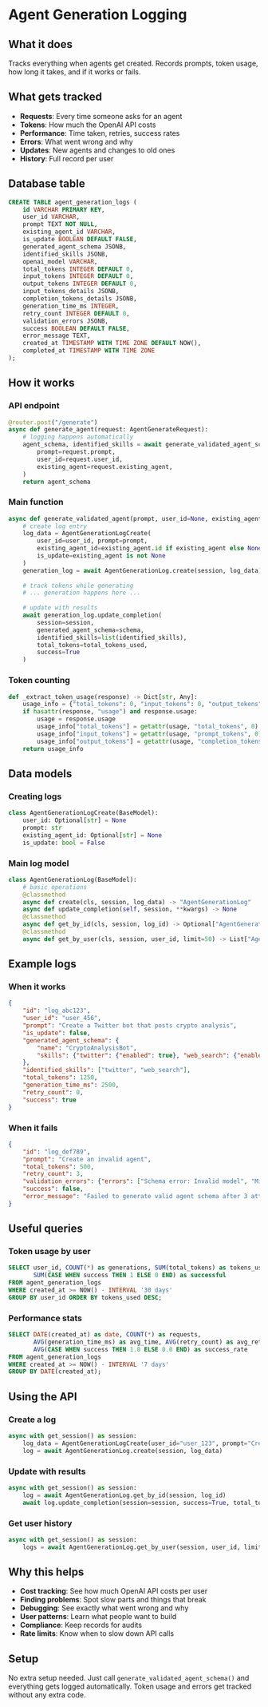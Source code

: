 # Agent Generation Logging

## What it does

Tracks everything when agents get created. Records prompts, token usage, how long it takes, and if it works or fails.

## What gets tracked

- **Requests**: Every time someone asks for an agent
- **Tokens**: How much the OpenAI API costs  
- **Performance**: Time taken, retries, success rates
- **Errors**: What went wrong and why
- **Updates**: New agents and changes to old ones
- **History**: Full record per user

## Database table

```sql
CREATE TABLE agent_generation_logs (
    id VARCHAR PRIMARY KEY,
    user_id VARCHAR,
    prompt TEXT NOT NULL,
    existing_agent_id VARCHAR,
    is_update BOOLEAN DEFAULT FALSE,
    generated_agent_schema JSONB,
    identified_skills JSONB,
    openai_model VARCHAR,
    total_tokens INTEGER DEFAULT 0,
    input_tokens INTEGER DEFAULT 0,
    output_tokens INTEGER DEFAULT 0,
    input_tokens_details JSONB,
    completion_tokens_details JSONB,
    generation_time_ms INTEGER,
    retry_count INTEGER DEFAULT 0,
    validation_errors JSONB,
    success BOOLEAN DEFAULT FALSE,
    error_message TEXT,
    created_at TIMESTAMP WITH TIME ZONE DEFAULT NOW(),
    completed_at TIMESTAMP WITH TIME ZONE
);
```

## How it works

### API endpoint
```python
@router.post("/generate")
async def generate_agent(request: AgentGenerateRequest):
    # logging happens automatically
    agent_schema, identified_skills = await generate_validated_agent_schema(
        prompt=request.prompt,
        user_id=request.user_id,
        existing_agent=request.existing_agent,
    )
    return agent_schema
```

### Main function
```python
async def generate_validated_agent(prompt, user_id=None, existing_agent=None):
    # create log entry
    log_data = AgentGenerationLogCreate(
        user_id=user_id, prompt=prompt, 
        existing_agent_id=existing_agent.id if existing_agent else None,
        is_update=existing_agent is not None
    )
    generation_log = await AgentGenerationLog.create(session, log_data)
    
    # track tokens while generating
    # ... generation happens here ...
    
    # update with results
    await generation_log.update_completion(
        session=session,
        generated_agent_schema=schema,
        identified_skills=list(identified_skills),
        total_tokens=total_tokens_used,
        success=True
    )
```

### Token counting
```python
def _extract_token_usage(response) -> Dict[str, Any]:
    usage_info = {"total_tokens": 0, "input_tokens": 0, "output_tokens": 0}
    if hasattr(response, "usage") and response.usage:
        usage = response.usage
        usage_info["total_tokens"] = getattr(usage, "total_tokens", 0)
        usage_info["input_tokens"] = getattr(usage, "prompt_tokens", 0)
        usage_info["output_tokens"] = getattr(usage, "completion_tokens", 0)
    return usage_info
```

## Data models

### Creating logs
```python
class AgentGenerationLogCreate(BaseModel):
    user_id: Optional[str] = None
    prompt: str
    existing_agent_id: Optional[str] = None
    is_update: bool = False
```

### Main log model
```python
class AgentGenerationLog(BaseModel):
    # basic operations
    @classmethod
    async def create(cls, session, log_data) -> "AgentGenerationLog"
    async def update_completion(self, session, **kwargs) -> None
    @classmethod
    async def get_by_id(cls, session, log_id) -> Optional["AgentGenerationLog"]
    @classmethod 
    async def get_by_user(cls, session, user_id, limit=50) -> List["AgentGenerationLog"]
```

## Example logs

### When it works
```json
{
    "id": "log_abc123",
    "user_id": "user_456", 
    "prompt": "Create a Twitter bot that posts crypto analysis",
    "is_update": false,
    "generated_agent_schema": {
        "name": "CryptoAnalysisBot",
        "skills": {"twitter": {"enabled": true}, "web_search": {"enabled": true}}
    },
    "identified_skills": ["twitter", "web_search"],
    "total_tokens": 1250,
    "generation_time_ms": 2500,
    "retry_count": 0,
    "success": true
}
```

### When it fails
```json
{
    "id": "log_def789",
    "prompt": "Create an invalid agent",
    "total_tokens": 500,
    "retry_count": 3,
    "validation_errors": {"errors": ["Schema error: Invalid model", "Missing required fields"]},
    "success": false,
    "error_message": "Failed to generate valid agent schema after 3 attempts"
}
```

## Useful queries

### Token usage by user
```sql
SELECT user_id, COUNT(*) as generations, SUM(total_tokens) as tokens_used,
       SUM(CASE WHEN success THEN 1 ELSE 0 END) as successful
FROM agent_generation_logs 
WHERE created_at >= NOW() - INTERVAL '30 days'
GROUP BY user_id ORDER BY tokens_used DESC;
```

### Performance stats
```sql
SELECT DATE(created_at) as date, COUNT(*) as requests,
       AVG(generation_time_ms) as avg_time, AVG(retry_count) as avg_retries,
       AVG(CASE WHEN success THEN 1.0 ELSE 0.0 END) as success_rate
FROM agent_generation_logs 
WHERE created_at >= NOW() - INTERVAL '7 days'
GROUP BY DATE(created_at);
```

## Using the API

### Create a log
```python
async with get_session() as session:
    log_data = AgentGenerationLogCreate(user_id="user_123", prompt="Create assistant")
    log = await AgentGenerationLog.create(session, log_data)
```

### Update with results
```python
async with get_session() as session:
    log = await AgentGenerationLog.get_by_id(session, log_id)
    await log.update_completion(session=session, success=True, total_tokens=tokens)
```

### Get user history
```python
async with get_session() as session:
    logs = await AgentGenerationLog.get_by_user(session, user_id, limit=20)
```

## Why this helps

- **Cost tracking**: See how much OpenAI API costs per user
- **Finding problems**: Spot slow parts and things that break  
- **Debugging**: See exactly what went wrong and why
- **User patterns**: Learn what people want to build
- **Compliance**: Keep records for audits
- **Rate limits**: Know when to slow down API calls

## Setup

No extra setup needed. Just call `generate_validated_agent_schema()` and everything gets logged automatically. Token usage and errors get tracked without any extra code. 